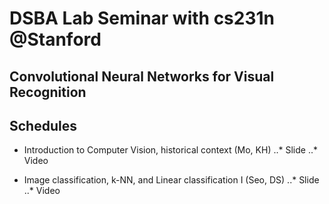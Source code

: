 # DSBA Lab Seminar with cs231n @Stanford

## Convolutional Neural Networks for Visual Recognition

## Schedules
* Introduction to Computer Vision, historical context (Mo, KH)
..* Slide
..* Video

* Image classification, k-NN, and Linear classification I (Seo, DS)
..* Slide
..* Video
